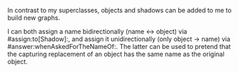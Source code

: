 In contrast to my superclasses, objects and shadows can be added to me to build new graphs.

I can both assign a name bidirectionally (name <-> object) via #assign:to[Shadow]:, and assign it unidirectionally (only object -> name) via #answer:whenAskedForTheNameOf:. The latter can be used to pretend that the capturing replacement of an object has the same name as the original object.